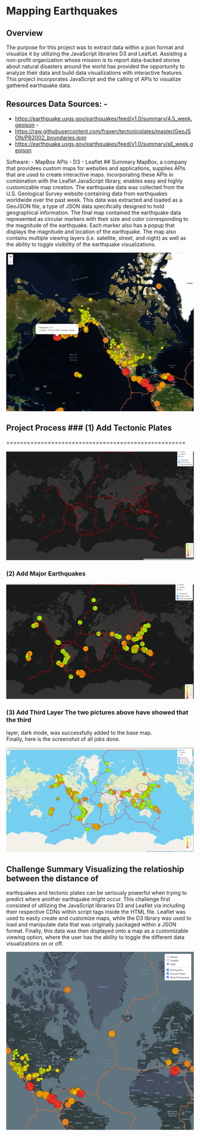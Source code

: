 Mapping Earthquakes
===================

Overview
--------

The purpose for this project was to extract data within a json format and
visualize it by utilizing the JavaScript libraries D3 and LeafLet. Assisting a
non-profit organization whose mission is to report data-backed stories about
natural disasters around the world has provided the opportunity to analyze their
data and build data visualizations with interactive features. This project
incorporates JavaScript and the calling of APIs to visualize gathered earthquake
data.

## Resources Data Sources: -
- https://earthquake.usgs.gov/earthquakes/feed/v1.0/summary/4.5_week.geojson -
- https://raw.githubusercontent.com/fraxen/tectonicplates/master/GeoJSON/PB2002_boundaries.json
- https://earthquake.usgs.gov/earthquakes/feed/v1.0/summary/all_week.geojson

Software: - MapBox APIs - D3 - Leaflet \#\# Summary MapBox, a company that
providees custom maps for websites and applications, supplies APIs that are used
to create interactive maps. Incorporating these APIs in combination with the
Leaflet JavaScript library, enables easy and highly customizable map creation.
The earthquake data was collected from the U.S. Geological Survey website
containing data from earthquakes worldwide over the past week. This data was
extracted and loaded as a GeoJSON file, a type of JSON data specifically
designed to hold geographical information. The final map contained the
earthquake data represented as circular markers with their size and color
corresponding to the magnitude of the earthquake. Each marker also has a popup
that displays the magnitude and location of the earthquake. The map also
contains multiple viewing layers (i.e. satellite, street, and night) as well as
the ability to toggle visibility of the earthquake visualizations.

![1](./images/1.png)

## Project Process \#\#\# (1) Add Tectonic Plates 
====================================================

![Tectonic](./images/2.png)

### (2) Add Major Earthquakes

![major](./images/3.png)

### (3) Add Third Layer The two pictures above have showed that the third
layer, dark mode, was successfully added to the base map.  
Finally, here is the screenshot of all jobs done.

![final](./images/4.png)

## Challenge Summary Visualizing the relatioship between the distance of
earthquakes and tectonic plates can be seriously powerful when trying to predict
where another earthquake might occur. This challenge first consisted of
utilizing the JavaScript libraries D3 and Leaflet via including their respective
CDNs within script tags inside the HTML file. Leaflet was used to easily create
and customize maps, while the D3 library was used to load and manipulate data
that was originally packaged within a JSON format. Finally, this data was then
displayed onto a map as a customizable viewing option, where the user has the
ability to toggle the different data visualizations on or off.

![5](./images/5.png)
